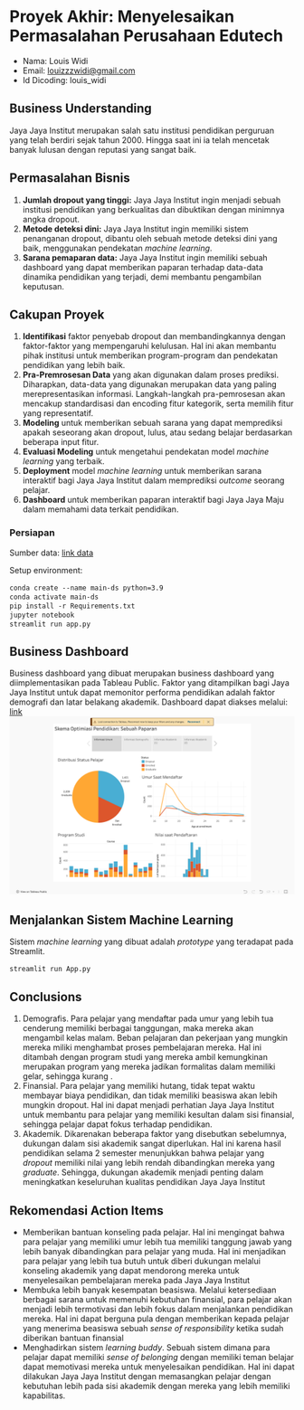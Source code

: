 # Proyek Akhir: Menyelesaikan Permasalahan Perusahaan Edutech

- Nama: Louis Widi
- Email: louizzzwidi@gmail.com
- Id Dicoding: louis_widi

## Business Understanding
Jaya Jaya Institut merupakan salah satu institusi pendidikan perguruan yang telah berdiri sejak tahun 2000. Hingga saat ini ia telah mencetak banyak lulusan dengan reputasi yang sangat baik.

## Permasalahan Bisnis
1. **Jumlah dropout yang tinggi:** Jaya Jaya Institut ingin menjadi sebuah institusi pendidikan yang berkualitas dan dibuktikan dengan minimnya angka dropout.
2. **Metode deteksi dini:** Jaya Jaya Institut ingin memiliki sistem penanganan dropout, dibantu oleh sebuah metode deteksi dini yang baik, menggunakan pendekatan *machine learning*.
3. **Sarana pemaparan data:** Jaya Jaya Institut ingin memiliki sebuah dashboard yang dapat memberikan paparan terhadap data-data dinamika pendidikan yang terjadi, demi membantu pengambilan keputusan.

## Cakupan Proyek
1. **Identifikasi** faktor penyebab dropout dan membandingkannya dengan faktor-faktor yang mempengaruhi kelulusan. Hal ini akan membantu pihak institusi untuk memberikan program-program dan pendekatan pendidikan yang lebih baik.
2. **Pra-Premrosesan Data** yang akan digunakan dalam proses prediksi. Diharapkan, data-data yang digunakan merupakan data yang paling merepresentasikan informasi. Langkah-langkah pra-pemrosesan akan mencakup standardisasi dan encoding fitur kategorik, serta memilih fitur yang representatif.
3. **Modeling** untuk memberikan sebuah sarana yang dapat memprediksi apakah seseorang akan dropout, lulus, atau sedang belajar berdasarkan beberapa input fitur.
4. **Evaluasi Modeling** untuk mengetahui pendekatan model *machine learning* yang terbaik.
5. **Deployment** model *machine learning* untuk memberikan sarana interaktif bagi Jaya Jaya Institut dalam memprediksi *outcome* seorang pelajar.
6. **Dashboard** untuk memberikan paparan interaktif bagi Jaya Jaya Maju dalam memahami data terkait pendidikan.



### Persiapan

Sumber data: <a href = 'https://github.com/dicodingacademy/dicoding_dataset/blob/main/students_performance/README.md'>link data</a>

Setup environment:
```
conda create --name main-ds python=3.9
conda activate main-ds
pip install -r Requirements.txt
jupyter notebook
streamlit run app.py
```

## Business Dashboard
Business dashboard yang dibuat merupakan business dashboard yang diimplementasikan pada Tableau Public. Faktor yang ditampilkan bagi Jaya Jaya Institut untuk dapat memonitor performa pendidikan adalah faktor demografi dan latar belakang akademik. Dashboard dapat diakses melalui: 
<a href = 'https://public.tableau.com/app/profile/louis.widi.anandaputra/viz/SkemaOptimiasiPendidikanSebuahAnalisis/Story1'>
link
<img src = 'dashboard.png'>
<a/>

## Menjalankan Sistem Machine Learning
Sistem *machine learning* yang dibuat adalah *prototype* yang teradapat pada Streamlit. 

```
streamlit run App.py
```

## Conclusions

1. Demografis. Para pelajar yang mendaftar pada umur yang lebih tua cenderung memiliki berbagai tanggungan, maka mereka akan mengambil kelas malam. Beban pelajaran dan pekerjaan yang mungkin mereka miliki menghambat proses pembelajaran mereka. Hal ini ditambah dengan program studi yang mereka ambil kemungkinan merupakan program yang mereka jadikan formalitas dalam memiliki gelar, sehingga kurang .
2. Finansial. Para pelajar yang memiliki hutang, tidak tepat waktu membayar biaya pendidikan, dan tidak memiliki beasiswa akan lebih mungkin dropout. Hal ini dapat menjadi perhatian Jaya Jaya Institut untuk membantu para pelajar yang memiliki kesultan dalam sisi finansial, sehingga pelajar dapat fokus terhadap pendidikan.
3. Akademik. Dikarenakan beberapa faktor yang disebutkan sebelumnya, dukungan dalam sisi akademik sangat diperlukan. Hal ini karena hasil pendidikan selama 2 semester menunjukkan bahwa pelajar yang *dropout* memiliki nilai yang lebih rendah dibandingkan mereka yang *graduate*. Sehingga, dukungan akademik menjadi penting dalam meningkatkan keseluruhan kualitas pendidikan Jaya Jaya Institut

## Rekomendasi Action Items
- Memberikan bantuan konseling pada pelajar. Hal ini mengingat bahwa para pelajar yang memiliki umur lebih tua memiliki tanggung jawab yang lebih banyak dibandingkan para pelajar yang muda. Hal ini menjadikan para pelajar yang lebih tua butuh untuk diberi dukungan melalui konseling akademik yang dapat mendorong mereka untuk menyelesaikan pembelajaran mereka pada Jaya Jaya Institut
- Membuka lebih banyak kesempatan beasiswa. Melalui ketersediaan berbagai sarana untuk memenuhi kebutuhan finansial, para pelajar akan menjadi lebih termotivasi dan lebih fokus dalam menjalankan pendidikan mereka. Hal ini dapat berguna pula dengan memberikan kepada pelajar yang menerima beasiswa sebuah *sense of responsibility* ketika sudah diberikan bantuan finansial
- Menghadirkan sistem *learning buddy*. Sebuah sistem dimana para pelajar dapat memiliki *sense of belonging* dengan memiliki teman belajar dapat memotivasi mereka untuk menyelesaikan pendidikan. Hal ini dapat dilakukan Jaya Jaya Institut dengan memasangkan pelajar dengan kebutuhan lebih pada sisi akademik dengan mereka yang lebih memiliki kapabilitas. 
